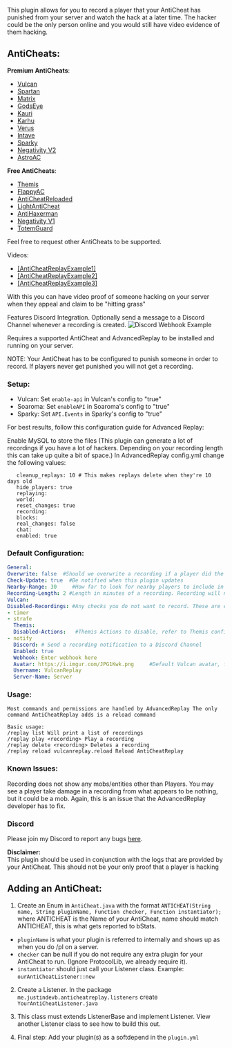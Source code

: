 This plugin allows for you to record a player that your AntiCheat has punished from your server and watch the hack at a later time. The hacker could be the only person online and you would still have video evidence of them hacking.

## AntiCheats:

**Premium AntiCheats**:
 - [Vulcan](https://www.spigotmc.org/resources/83626/)
 - [Spartan](https://www.spigotmc.org/resources/25638/)
 - [Matrix](https://matrix.rip/)
 - [GodsEye](https://www.spigotmc.org/resources/69595/)
 - [Kauri](https://www.spigotmc.org/resources/53721/)
 - [Karhu](https://karhu.cc/)
 - [Verus](https://verus.ac/)
 - [Intave](https://intave.de/)
 - [Sparky](https://sparky.ac/)
 - [Negativity V2](https://www.spigotmc.org/resources/86874/)
 - [AstroAC](https://astroac.cc/)

**Free AntiCheats**:
 - [Themis](https://www.spigotmc.org/resources/90766/)
 - [FlappyAC](https://www.spigotmc.org/resources/92180/)
 - [AntiCheatReloaded](https://www.spigotmc.org/resources/23799/)
 - [LightAntiCheat](https://www.spigotmc.org/resources/96341/)
 - [AntiHaxerman](https://www.spigotmc.org/resources/83198/)
 - [Negativity V1](https://www.spigotmc.org/resources/48399/)
 - [TotemGuard](https://github.com/Bram1903/TotemGuard)


Feel free to request other AntiCheats to be supported.​

Videos:

- [[AntiCheatReplayExample1]](https://youtu.be/P88KS4W8IGI)
- [[AntiCheatReplayExample2]](https://youtu.be/YDNmiOYlvq8)
- [[AntiCheatReplayExample3]](https://youtu.be/znMqh0mWuyI)


With this you can have video proof of someone hacking on your server when they appeal and claim to be "hitting grass"

Features Discord Integration. Optionally send a message to a Discord Channel whenever a recording is created.
![Discord Webhook Example](https://www.spigotmc.org/attachments/capture-png.665322/)

Requires a supported AntiCheat and AdvancedReplay to be installed and running on your server.

NOTE: Your AntiCheat has to be configured to punish someone in order to record. If players never get punished you will not get a recording.


### Setup:
- Vulcan: Set `enable-api` in Vulcan's config to "true"
- Soaroma: Set `enableAPI` in Soaroma's config to "true"
- Sparky: Set `API.Events` in Sparky's config to "true"

For best results, follow this configuration guide for Advanced Replay:

Enable MySQL to store the files (This plugin can generate a lot of recordings if you have a lot of hackers. Depending on your recording length this can take up quite a bit of space.)
   In AdvancedReplay config.yml change the following values:
```
   cleanup_replays: 10 # This makes replays delete when they're 10 days old
   hide_players: true
   replaying:
   world:
   reset_changes: true
   recording:
   blocks:
   real_changes: false
   chat:
   enabled: true
```
### Default Configuration:
```YAML
General:
Overwrite: false  #Should we overwrite a recording if a player did the same hack on the same date?
Check-Update: true  #Be notified when this plugin updates
Nearby-Range: 30     #How far to look for nearby players to include in the recording? NOTE: The formula is 1/2 of what you put here in each. So it will be 15 blocks in each +x and -x for a total of 30 blocks, etc.
Recording-Length: 2 #Length in minutes of a recording. Recording will not be created until this time has passed from the start of a recording.
Vulcan:
Disabled-Recordings: #Any checks you do not want to record. These are examples, replace/add as many as you want NOTE: Must be lowercase
- timer
- strafe
  Themis:
  Disabled-Actions:   #Themis Actions to disable, refer to Themis config.yml
- notify
  Discord: # Send a recording notification to a Discord Channel
  Enabled: true
  Webhook: Enter webhook here
  Avatar: https://i.imgur.com/JPG1Kwk.png     #Default Vulcan avatar, feel free to change this
  Username: VulcanReplay
  Server-Name: Server
```
### Usage:
```
Most commands and permissions are handled by AdvancedReplay The only command AntiCheatReplay adds is a reload command

Basic usage:
/replay list Will print a list of recordings
/replay play <recording> Play a recording
/replay delete <recording> Deletes a recording
/replay reload vulcanreplay.reload Reload AntiCheatReplay
```
### Known Issues:

Recording does not show any mobs/entities other than Players. You may see a player take damage in a recording from what appears to be nothing, but it could be a mob. Again, this is an issue that the AdvancedReplay developer has to fix.


### Discord

Please join my Discord to report any bugs [here](https://discord.gg/vK3wksVdpb).

**Disclaimer:**<br>
This plugin should be used in conjunction with the logs that are provided by your AntiCheat. This should not be your only proof that a player is hacking

## Adding an AntiCheat:

1. Create an Enum in `AntiCheat.java` with the format `ANTICHEAT(String name, String pluginName, Function checker, Function instantiator);` where ANTICHEAT is the Name of your AntiCheat, name should match ANTICHEAT, this is what gets reported to bStats.
- `pluginName` is what your plugin is referred to internally and shows up as when you do /pl on a server.
- `checker` can be null if you do not require any extra plugin for your AntiCheat to run. (Ignore ProtocolLib, we already require it).
- `instantiator` should just call your Listener class. Example: `ourAntiCheatListener::new`

2. Create a Listener. In the package `me.justindevb.anticheatreplay.listeners` create `YourAntiCheatListener.java`

3. This class must extends ListenerBase and implement Listener. View another Listener class to see how to build this out. <br>

4. Final step: Add your plugin(s) as a softdepend in the `plugin.yml`
